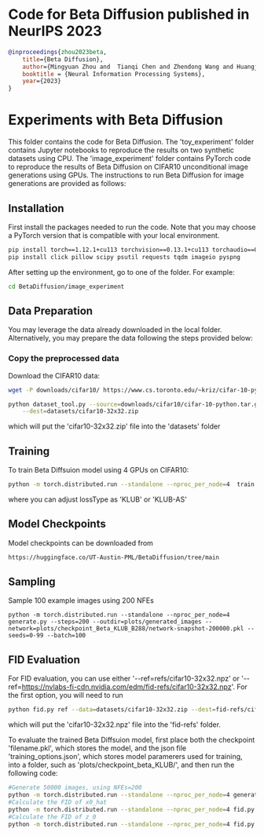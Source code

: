 # Code for Beta Diffusion published in NeurIPS 2023

```bibtex
@inproceedings{zhou2023beta,
    title={Beta Diffusion},
    author={Mingyuan Zhou and  Tianqi Chen and Zhendong Wang and Huangjie Zheng},
    booktitle = {Neural Information Processing Systems},
    year={2023}
}
```

# Experiments with Beta Diffusion

This folder contains the code for Beta Diffusion. The 'toy_experiment' folder contains Jupyter notebooks to reproduce the results on two synthetic datasets using CPU. The 'image_experiment' folder contains PyTorch code to reproduce the results of Beta Diffusion on CIFAR10 unconditional image generations using GPUs. The instructions to run Beta Diffusion for image generations are provided as follows:

## Installation

First install the packages needed to run the code. Note that you may choose a PyTorch version that is compatible with your local environment. 

```sh
pip install torch==1.12.1+cu113 torchvision==0.13.1+cu113 torchaudio==0.12.1 --extra-index-url https://download.pytorch.org/whl/cu113
pip install click pillow scipy psutil requests tqdm imageio pyspng
```
After setting up the environment, go to one of the folder. For example:
```sh
cd BetaDiffusion/image_experiment
```

## Data Preparation
You may leverage the data already downloaded in the local folder. Alternatively, you may prepare the data following the steps provided below:


### Copy the preprocessed data
Download the CIFAR10 data:
```sh
wget -P downloads/cifar10/ https://www.cs.toronto.edu/~kriz/cifar-10-python.tar.gz

python dataset_tool.py --source=downloads/cifar10/cifar-10-python.tar.gz \
    --dest=datasets/cifar10-32x32.zip
```
which will put the 'cifar10-32x32.zip' file into the 'datasets' folder 


## Training
To train Beta Diffsuion model using 4 GPUs on CIFAR10:

```bash
python -m torch.distributed.run --standalone --nproc_per_node=4  train.py --outdir=betadiff-train-runs/ --data=datasets/cifar10-32x32.zip --cond=False --arch=ddpmpp --batch=512 --precond=betadiff --lr=2e-4 --Shift=0.60 --Scale=0.39 --sigmoid_start=10 --sigmoid_end=-13 --sigmoid_power=1 --lossType='KLUB' --eta=10000
```
where you can adjust lossType as 'KLUB' or 'KLUB-AS' 

## Model Checkpoints

Model checkpoints can be downloaded from 
```sh
https://huggingface.co/UT-Austin-PML/BetaDiffusion/tree/main
```
## Sampling 
Sample 100 example images using 200 NFEs
```
python -m torch.distributed.run --standalone --nproc_per_node=4 generate.py --steps=200 --outdir=plots/generated_images --network=plots/checkpoint_Beta_KLUB_B288/network-snapshot-200000.pkl --seeds=0-99 --batch=100
```


## FID Evaluation

For FID evaluation, you can use either '--ref=refs/cifar10-32x32.npz' or '--ref=https://nvlabs-fi-cdn.nvidia.com/edm/fid-refs/cifar10-32x32.npz'. For the first option, you will need to run
```sh
python fid.py ref --data=datasets/cifar10-32x32.zip --dest=fid-refs/cifar10-32x32.npz
```
which will put the 'cifar10-32x32.npz' file into the 'fid-refs' folder.



To evaluate the trained Beta Diffsuion model, first place both the checkpoint 'filename.pkl', which stores the model, and the json file 'training_options.json', which stores model paramerers used for training, into a folder, such as 'plots/checkpoint_beta_KLUB/', and then run the following code:

```bash
#Generate 50000 images, using NFEs=200
python -m torch.distributed.run --standalone --nproc_per_node=4 generate.py --steps=200 --outdir=plots/images --network=plots/checkpoint_beta_KLUB/network-snapshot-200000.pkl --seeds=0-49999
#Calculate the FID of x0_hat
python -m torch.distributed.run --standalone --nproc_per_node=4 fid.py calc --images=plots/images --ref=$fid_file
#Calculate the FID of z_0
python -m torch.distributed.run --standalone --nproc_per_node=4 fid.py calc --images=plots/images_1 --ref=$fid_file
```
